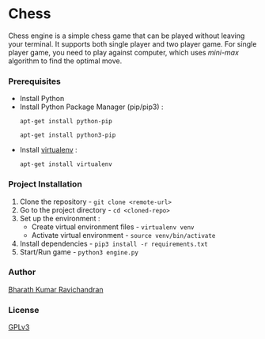 # Chess
Chess engine is a simple chess game that can be played without leaving your terminal.
It supports both single player and two player game. For single player game, you need to play against computer, which uses _mini-max_ algorithm to find the optimal move.

### Prerequisites
* Install Python
* Install Python Package Manager (pip/pip3) :
    ```
    apt-get install python-pip
    ```
    ```
    apt-get install python3-pip
    ```
* Install [virtualenv](https://gist.github.com/Geoyi/d9fab4f609e9f75941946be45000632b) :
    ```
    apt-get install virtualenv
    ```

### Project Installation
1. Clone the repository - `git clone <remote-url>`
2. Go to the project directory - `cd <cloned-repo>`
3. Set up the environment :
    * Create virtual environment files - `virtualenv venv`
    * Activate virtual environment - `source venv/bin/activate`
4. Install dependencies - `pip3 install -r requirements.txt`
5. Start/Run game - `python3 engine.py`

### Author
[Bharath Kumar Ravichandran](https://github.com/BharathKumarRavichandran/)

### License
[GPLv3](LICENSE)